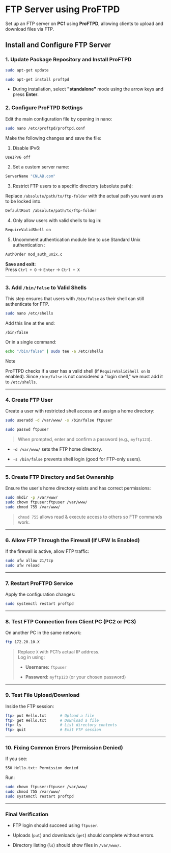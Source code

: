 
# FTP Server using ProFTPD

Set up an FTP server on **PC1** using **ProFTPD**, allowing clients to upload and download files via FTP.

## Install and Configure FTP Server


### 1. Update Package Repository and Install ProFTPD

```bash
sudo apt-get update

sudo apt-get install proftpd
```

- During installation, select **"standalone"** mode using the arrow keys and press **Enter**.
    
### 2. Configure ProFTPD Settings

Edit the main configuration file by opening in nano:

```bash
sudo nano /etc/proftpd/proftpd.conf
```

Make the following changes and save the file:

1. Disable IPv6:

```apache
UseIPv6 off
```

2. Set a custom server name:

```apache
ServerName "CNLAB.com"
```

3. Restrict FTP users to a specific directory (absolute path):

Replace `/absolute/path/to/ftp-folder` with the actual path you want users to be locked into.

```apache
DefaultRoot /absolute/path/to/ftp-folder
```

4. Only allow users with valid shells to log in:

```apache
RequireValidShell on
```

5. Uncomment authentication module line to use Standard Unix authentication :

```apache
AuthOrder mod_auth_unix.c
```

**Save and exit:**  
Press `Ctrl + O` → `Enter` → `Ctrl + X`

---

### 3. Add `/bin/false` to Valid Shells

This step ensures that users with `/bin/false` as their shell can still authenticate for FTP.

```bash
sudo nano /etc/shells
```

Add this line at the end:

```
/bin/false
```

Or in a single command: 
```bash
echo "/bin/false" | sudo tee -a /etc/shells
```

> [!note]
> ProFTPD checks if a user has a valid shell (if `RequireValidShell on` is enabled). Since `/bin/false` is not considered a "login shell," we must add it to `/etc/shells`.

---

### 4. Create FTP User

Create a user with restricted shell access and assign a home directory:

```bash
sudo useradd -d /var/www/ -s /bin/false ftpuser

sudo passwd ftpuser
```

> When prompted, enter and confirm a password (e.g., `myftp123`).

- `-d /var/www/` sets the FTP home directory.
    
- `-s /bin/false` prevents shell login (good for FTP-only users).

---

### 5. Create FTP Directory and Set Ownership

Ensure the user's home directory exists and has correct permissions:

```bash
sudo mkdir -p /var/www/
sudo chown ftpuser:ftpuser /var/www/
sudo chmod 755 /var/www/
```

> `chmod 755` allows read & execute access to others so FTP commands work.

---

### 6. Allow FTP Through the Firewall (If UFW Is Enabled)

If the firewall is active, allow FTP traffic:

```bash
sudo ufw allow 21/tcp
sudo ufw reload
```

---

### 7. Restart ProFTPD Service

Apply the configuration changes:

```bash
sudo systemctl restart proftpd
```

---

### 8. Test FTP Connection from Client PC (PC2 or PC3)

On another PC in the same network:

```bash
ftp 172.20.10.X
```

> Replace `X` with PC1’s actual IP address.  
> Log in using:
> 
> - **Username:** `ftpuser`
>     
> - **Password:** `myftp123` (or your chosen password)
>     

---

### 9. Test File Upload/Download

Inside the FTP session:

```bash
ftp> put Hello.txt      # Upload a file
ftp> get Hello.txt      # Download a file
ftp> ls                 # List directory contents
ftp> quit               # Exit FTP session
```

---

### 10. Fixing Common Errors (Permission Denied)

If you see:

```
550 Hello.txt: Permission denied
```

Run:

```bash
sudo chown ftpuser:ftpuser /var/www/
sudo chmod 755 /var/www/
sudo systemctl restart proftpd
```

---

### Final Verification

- FTP login should succeed using `ftpuser`.
    
- Uploads (`put`) and downloads (`get`) should complete without errors.
    
- Directory listing (`ls`) should show files in `/var/www/`.
    